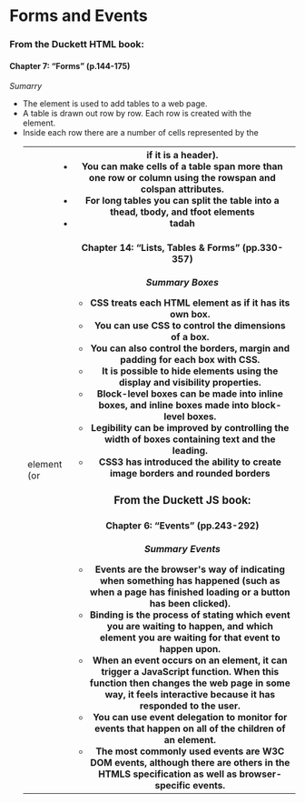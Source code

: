 # Forms and Events

### From the Duckett HTML book:

#### Chapter 7: “Forms” (p.144-175)

*Sumarry*

- The <table> element is used to add tables to a web
page.
- A table is drawn out row by row. Each row is created
with the <tr> element.
- Inside each row there are a number of cells
represented by the <td> element (or <th> if it is a
header).
- You can make cells of a table span more than one row
or column using the rowspan and colspan attributes.
- For long tables you can split the table into a thead,
tbody, and tfoot elements
- tadah


####   Chapter 14: “Lists, Tables & Forms” (pp.330-357)

*Summary Boxes*

- CSS treats each HTML element as if it has its own box.
- You can use CSS to control the dimensions of a box.
- You can also control the borders, margin and padding
for each box with CSS.
- It is possible to hide elements using the display and
visibility properties.
- Block-level boxes can be made into inline boxes, and
inline boxes made into block-level boxes.
- Legibility can be improved by controlling the width of
boxes containing text and the leading.
- CSS3 has introduced the ability to create image
borders and rounded borders


###   From the Duckett JS book:

####   Chapter 6: “Events” (pp.243-292)

*Summary Events*

- Events are the browser's way of indicating when
something has happened (such as when a page has
finished loading or a button has been clicked).
- Binding is the process of stating which event you are
waiting to happen, and which element you are waiting
for that event to happen upon.
- When an event occurs on an element, it can trigger a
JavaScript function. When this function then changes
the web page in some way, it feels interactive because
it has responded to the user.
- You can use event delegation to monitor for events
that happen on all of the children of an element.
- The most commonly used events are W3C DOM
events, although there are others in the HTMLS
specification as well as browser-specific events.